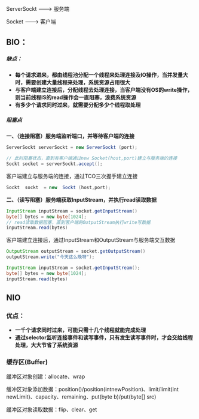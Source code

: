 ServerSockt ---> 服务端

Socket ---> 客户端



## BIO：

##### 缺点：

- **每个请求进来，都由线程池分配一个线程来处理连接及IO操作，当并发量大时，需要创建大量线程来处理，系统资源占用很大**
- **与客户端建立连接后，分配线程去处理连接，当客户端没有OS的write操作，则当前线程IS的read操作会一直阻塞，浪费系统资源**
- **有多少个请求同时过来，就需要分配多少个线程取处理**



##### 阻塞点

**一、（连接阻塞）服务端监听端口，并等待客户端的连接**

```java
ServerSockt serverSockt = new ServerSockt (port);

// 此时阻塞状态，直到有客户端通过new Socket(host,port)建立与服务端的连接
Sockt socket = serverSockt.accept();
```



客户端建立与服务端的连接，通过TCO三次握手建立连接

```java
Sockt  sockt  = new  Sockt (host,port);
```



**二、（读写阻塞）服务端获取InputStream，并执行read读取数据**

```java
InputStream inputStream = socket.getInputStream()
byte[] bytes = new byte[1024];
// read读取数据阻塞，直到客户端的OutputStream执行write写数据
inputStream.read(bytes)
```



客户端建立连接后，通过InputStream和OutputStream与服务端交互数据

```java
OutputStream outputStream = socket.getOutputStream()
outputStream.write("今天这么晚呀");

InputStream inputStream = socket.getInputStream();
byte[] bytes = new byte[1024];
inputStream.read(bytes)
```





## NIO

### 优点：

- **一千个请求同时过来，可能只需十几个线程就能完成处理**
- **通过selector监听连接事件和读写事件，只有发生读写事件时，才会交给线程处理，大大节省了系统资源**

### 缓存区(Buffer)

缓冲区对象创建：allocate、wrap

缓冲区对象添加数据：position()/position(intnewPosition)、limit/limit(int newLimit)、capacity、remaining、put(byte b)/put(byte[] src)

缓冲区对象读取数据：flip、clear、get
